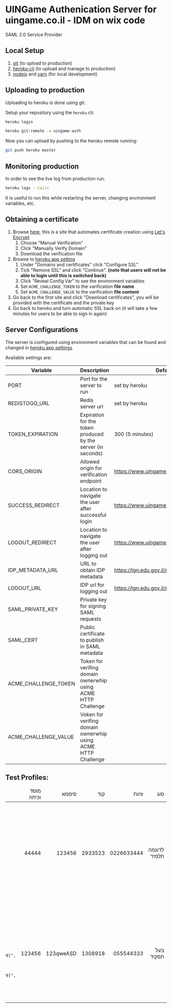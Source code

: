 # UINGame Authenication Server for uingame.co.il - IDM on wix code

SAML 2.0 Service Provider

## Local Setup
1. [git](https://git-scm.com/download) (to upload to production)
2. [heroku-cli](https://devcenter.heroku.com/articles/heroku-cli) (to upload and manage to production)
3. [nodejs](https://nodejs.org/) and [yarn](https://yarnpkg.com/) (for local development)

## Uploading to production
Uploading to heroku is done using git.

Setup your repository using the `heroku` cli:
```sh
heroku login

heroku git:remote -a uingame-auth
```

Now you can upload by pushing to the heroku remote running:
```sh
git push heroku master
```

## Monitoring production
In order to see the live log from production run:
```sh
heroku logs --tails
```
It is useful to run this while restarting the server, changing environment variables, etc.

## Obtaining a certificate
1. Browse [here](https://www.sslforfree.com/create?domains=auth.uingame.co.il), this is a site that automates certificate creation using [Let's Encrypt](https://letsencrypt.org/)
    1. Choose "Manual Verification"
    2. Click "Manually Verify Domain"
    3. Download the verification file
2. Browse to [heroku app setting](https://dashboard.heroku.com/apps/uingame-auth/settings)
    1. Under "Domains and certificates" click "Configure SSL"
    2. Tick "Remove SSL" and click "Continue". **(note that users will not be able to login until this is switched back)**
    3. Click "Reveal Config Var" to see the environment variables
    4. Set `ACME_CHALLENGE_TOKEN` to the varification **file name**
    5. Set `ACME_CHALLENGE_VALUE` to the varification **file content**
3. Go back to the first site and click "Download certificates", you will be provided with the certificate and the private key
4. Go back to heroku and turn automatic SSL back on (it will take a few minutes for users to be able to sign in again)

## Server Configurations
The server is configured using environment variables that can be found and changed in [heroku app settings](https://dashboard.heroku.com/apps/uingame-auth/settings).

Available settings are:

| Variable | Description | Default Value |
| --- | --- | --- |
| PORT | Port for the server to run | set by heroku |
| REDISTOGO_URL | Redis server url | set by heroku |
| TOKEN_EXPIRATION | Expiration for the token produced by the server (in seconds) | 300 (5 minutes) |
| CORS_ORIGIN | Allowed origin for verification endpoint | https://www.uingame.co.il |
| SUCCESS_REDIRECT | Location to navigate the user after successful login | https://www.uingame.co.il/createsession |
| LOGOUT_REDIRECT | Location to navigate the user after logging out | https://www.uingame.co.il |
| IDP_METADATA_URL | URL to obtain IDP metadata | https://lgn.edu.gov.il/nidp/saml2/metadata |
| LOGOUT_URL | IDP url for logging out | https://lgn.edu.gov.il/nidp/jsp/logoutSuccess.jsp |
| SAML_PRIVATE_KEY | Private key for signing SAML requests | |
| SAML_CERT | Public certificate to publish in SAML metadata | |
| ACME_CHALLENGE_TOKEN | Token for verifing domain ownerwhip using ACME HTTP Challenge | |
| ACME_CHALLENGE_VALUE | Voken for verifing domain ownerwhip using ACME HTTP Challenge | |

## Test Profiles:
<table style="direction: rtl">
  <thead>
    <td>סוג</td>
    <td>זהות</td>
    <td>קוד</td>
    <td>סיסמא</td>
    <td>מוסד וכיתה<td>
    <td>profile</td>
  </thead>
  <tbody>
    <tr>
      <td> לדוגמה 
        תלמיד</td>
      <td>0226633444</td>
      <td>2933523</td>
      <td>123456</td>
      <td>44444 </td>
      <td>
        <pre style="direction: ltr">
{
  "issuer": "https://is.remote.education.gov.il/nidp/saml2/metadata",
  "sessionIndex": "idiY1dyZP15I5N_MFg2IAPmRAmtcM",
  "nameID": "xP9Oq4k9qRsDNUAQbj9PF2o8TRphNkYYX7D/jg==",
  "nameIDFormat": "urn:oasis:names:tc:SAML:1.1:nameid-format:unspecified",
  "nameQualifier": "https://is.remote.education.gov.il/nidp/saml2/metadata",
  "spNameQualifier": "http://auth.uingame.co.il",
  "http://schemas.education.gov.il/ws/2015/01/identity/claims/studentmakbila": "2",
  "http://schemas.education.gov.il/ws/2015/01/identity/claims/studentmosad": "444444",
  "http://schemas.xmlsoap.org/ws/2005/05/identity/claims/name": "0226633444",
  "http://schemas.xmlsoap.org/ws/2005/05/identity/claims/givenname": "פלוני",
  "http://schemas.xmlsoap.org/ws/2005/05/identity/claims/surname": "אלמוני",
  "http://schemas.education.gov.il/ws/2015/01/identity/claims/zehut": "216636092",
  "http://schemas.xmlsoap.org/ws/2005/05/identity/claims/displayname": "ג'אדי טראבין",
  "http://schemas.education.gov.il/ws/2015/01/identity/claims/studentkita": "5",
  "http://schemas.education.gov.il/ws/2015/01/identity/claims/orgrolesyeshuyot": "444444",
  "http://schemas.education.gov.il/ws/2015/01/identity/claims/isstudent": "Yes"
}
        </pre>
      </td>
    </tr>
    <tr>
      <td>בעל תפקיד</td>
      <td>055544333</td>
      <td>1308918</td>
      <td>123qweASD</td>
      <td>123456</td>
      <td>
        <pre style="direction: ltr">
{
  "issuer": "https://is.remote.education.gov.il/nidp/saml2/metadata",
  "sessionIndex": "idBPNsA7JYXObk_Go3DZ6y1_VLtFQ",
  "nameID": "oT8ZmOFKRl+SJlMDfSxcBHguWAp/KlEPSKfomQ==",
  "nameIDFormat": "urn:oasis:names:tc:SAML:1.1:nameid-format:unspecified",
  "nameQualifier": "https://is.remote.education.gov.il/nidp/saml2/metadata",
  "spNameQualifier": "http://auth.uingame.co.il",
  "http://schemas.xmlsoap.org/ws/2005/05/identity/claims/name": "0057626053",
  "http://schemas.xmlsoap.org/ws/2005/05/identity/claims/givenname": "ישראלה",
  "http://schemas.education.gov.il/ws/2015/01/identity/claims/orgrolecomplex": "667[Maarechet_hinuch:99999999]",
  "http://schemas.xmlsoap.org/ws/2005/05/identity/claims/surname": "ישראלה",
  "http://schemas.education.gov.il/ws/2015/01/identity/claims/zehut": "055544333",
  "http://schemas.xmlsoap.org/ws/2005/05/identity/claims/displayname": "ישראלה",
  "http://schemas.education.gov.il/ws/2015/01/identity/claims/orgrolessimple": "667[Maarechet_hinuch:99999999]",
  "http://schemas.education.gov.il/ws/2015/01/identity/claims/orgrolesyeshuyot": "99999999",
  "http://schemas.education.gov.il/ws/2015/01/identity/claims/isstudent": "No"
}
        </pre>
      </td>
    </tr>
  </tbody>
</table>
